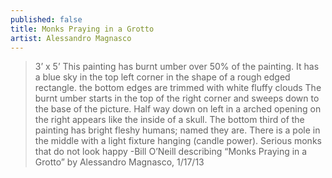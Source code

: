 ```yaml
---
published: false
title: Monks Praying in a Grotto
artist: Alessandro Magnasco
---
```


> 3’ x 5’ This painting has burnt umber over 50% of the painting. It has
> a blue sky in the top left corner in the shape of a rough edged
> rectangle. the bottom edges are trimmed with white fluffy clouds The
> burnt umber starts in the top of the right corner and sweeps down to
> the base of the picture. Half way down on left in a arched opening on
> the right appears like the inside of a skull. The bottom third of the
> painting has bright fleshy humans; named they are. There is a pole in
> the middle with a light fixture hanging (candle power). Serious monks
> that do not look happy
> -Bill O’Neill describing “Monks Praying in a Grotto”  by Alessandro Magnasco, 1/17/13